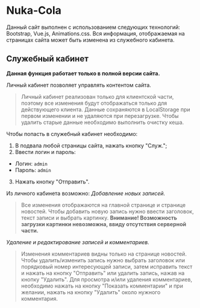 # Nuka-Cola
Данный сайт выполнен с использованием следующих технологий: Bootstrap, Vue.js, Animations.css.
Вся информация, отображаемая на страницах сайта может быть изменена из служебного кабинета. 
## Служебный кабинет
**Данная функция работает только в полной версии сайта.**

Личный кабинет позволяет управлять контентом сайта. 
> Личный кабинет реализован только для клиентской части, поэтому все изменения будут отображаться только для действующего клиента. Данные сохраняются в LocalStorage при первом изменении и не удаляются при перезагрузке. Чтобы удалить старые данные необходимо выполнить очистку кеша.

Чтобы попасть в служебный кабинет необходимо: 
1. В подвала любой страницы сайта, нажать кнопку "Служ.";
2. Ввести логин и пароль:
  - Логин: `admin`
  - Пароль: `admin`
3. Нажать кнопку "Отправить".

Из личного кабинета возможно: 
*Добавление новых записей.*
> Все изменения отображаются на главной странице и странице новостей.
Чтобы добавить новую запись нужно ввести заголовок, текст записи и выбрать картинку.
**Внимание! Возможность загрузки картинки невозможна, ввиду отсутствия серверной части.**

*Удаление и редактирование записей и комментариев.*
> Изменения комментариев видны только на странице новостей.
Чтобы удалить/изменить запись нужно выбрать заголовок или порядковый номер интересующей записи, затем исправить текст и нажать на кнопку "Отправить" или удалить запись, нажав на кнопку "Удалить".
Для просмотра и/или удаления комментариев, необходимо нажать на кнопку "Показать комментарии" и при желании, нажать на кнопку "Удалить" около нужного комментария.
